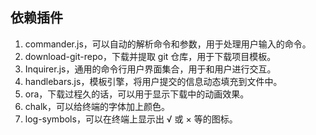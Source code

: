 ## 依赖插件

1. commander.js，可以自动的解析命令和参数，用于处理用户输入的命令。
2. download-git-repo，下载并提取 git 仓库，用于下载项目模板。
3. Inquirer.js，通用的命令行用户界面集合，用于和用户进行交互。
4. handlebars.js，模板引擎，将用户提交的信息动态填充到文件中。
5. ora，下载过程久的话，可以用于显示下载中的动画效果。
6. chalk，可以给终端的字体加上颜色。
7. log-symbols，可以在终端上显示出 √ 或 × 等的图标。
